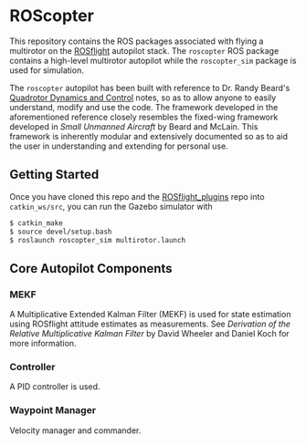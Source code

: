 ROScopter
=========

This repository contains the ROS packages associated with flying a multirotor on the [ROSflight](http://rosflight.org) autopilot stack. The `roscopter` ROS package contains a high-level multirotor autopilot while the `roscopter_sim` package is used for simulation. 

The `roscopter` autopilot has been built with reference to Dr. Randy Beard's [Quadrotor Dynamics and Control](http://scholarsarchive.byu.edu/cgi/viewcontent.cgi?article=2324&context=facpub) notes, so as to allow anyone to easily understand, modify and use the code. The framework developed in the aforementioned reference closely resembles the fixed-wing framework developed in *Small Unmanned Aircraft* by Beard and McLain. This framework is inherently modular and extensively documented so as to aid the user in understanding and extending for personal use.

## Getting Started ##

Once you have cloned this repo and the [ROSflight_plugins](github.com/byu-magicc/rosflight_plugins) repo into `catkin_ws/src`, you can run the Gazebo simulator with

```bash
$ catkin_make
$ source devel/setup.bash
$ roslaunch roscopter_sim multirotor.launch
```

## Core Autopilot Components ##

### MEKF ###

A Multiplicative Extended Kalman Filter (MEKF) is used for state estimation using ROSflight attitude estimates as measurements. See *Derivation of the Relative Multiplicative Kalman Filter* by David Wheeler and Daniel Koch for more information.

### Controller ###

A PID controller is used.

### Waypoint Manager ###

Velocity manager and commander.
